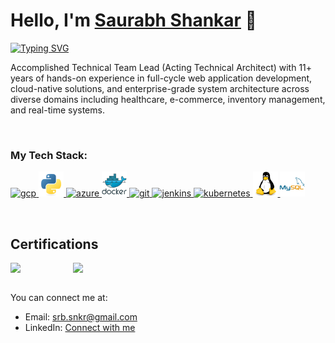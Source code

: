 <!-- ![Header Image](link-to-your-image) -->
# Hello, I'm [Saurabh Shankar](https://www.linkedin.com/in/saurabh-shankar-265189190/) 👋


[![Typing SVG](https://readme-typing-svg.herokuapp.com?font=Fira+Code&pause=1000&color=11E8F7&width=435&lines=Technical+Architect++%7C+Team+Lead;11%2B+Years+in+Scalable+System+Design+;Cloud-Native+solution+provider;Full+Stack+Solutions+provider;GCP+%7C++MERN+%7C+MEAN+%7C+JAVA+%7C+Python)](https://git.io/typing-svg)


Accomplished Technical Team Lead (Acting Technical Architect) with 11+ years of hands-on experience in full-cycle web application development, cloud-native solutions, and enterprise-grade system 
architecture across diverse domains including healthcare, e-commerce, inventory management, and real-time systems. 

<br>
<h3 align="left">My Tech Stack:</h3>
<p align="left"><a href="https://cloud.google.com" target="_blank" rel="noreferrer"> <img src="https://www.vectorlogo.zone/logos/google_cloud/google_cloud-icon.svg" alt="gcp" width="40" height="40"/> </a><a href="https://www.python.org" target="_blank" rel="noreferrer"> <img src="https://raw.githubusercontent.com/devicons/devicon/master/icons/python/python-original.svg" alt="python" width="40" height="40"/> </a> <a href="https://storage.googleapis.com/bkt-static-content/terraform.png" target="_blank" rel="noreferrer"> <img src="https://storage.googleapis.com/bkt-static-content/terraform.png" alt="azure" width="40" height="40"/> </a> <a href="https://www.docker.com/" target="_blank" rel="noreferrer"> <img src="https://raw.githubusercontent.com/devicons/devicon/master/icons/docker/docker-original-wordmark.svg" alt="docker" width="40" height="40"/> </a>  <a href="https://git-scm.com/" target="_blank" rel="noreferrer"> <img src="https://www.vectorlogo.zone/logos/git-scm/git-scm-icon.svg" alt="git" width="40" height="40"/> </a>  </a> <a href="https://www.jenkins.io" target="_blank" rel="noreferrer"> <img src="https://www.vectorlogo.zone/logos/jenkins/jenkins-icon.svg" alt="jenkins" width="40" height="40"/> </a> <a href="https://kubernetes.io" target="_blank" rel="noreferrer"> <img src="https://www.vectorlogo.zone/logos/kubernetes/kubernetes-icon.svg" alt="kubernetes" width="40" height="40"/> </a> <a href="https://www.linux.org/" target="_blank" rel="noreferrer"> <img src="https://raw.githubusercontent.com/devicons/devicon/master/icons/linux/linux-original.svg" alt="linux" width="40" height="40"/> </a> <a href="https://www.mysql.com/" target="_blank" rel="noreferrer"> <img src="https://raw.githubusercontent.com/devicons/devicon/master/icons/mysql/mysql-original-wordmark.svg" alt="mysql" width="40" height="40"/> </a>  </p>
<br>

## Certifications
<div style="display: flex; flex-wrap: nowrap; overflow-x: auto;">
    <img src="https://api.accredible.com/v1/frontend/credential_website_embed_image/badge/45954152" width="100">
    <img src="https://api.accredible.com/v1/frontend/credential_website_embed_image/badge/46779103" width="100">
</div>
<br>

You can connect me at:
- Email: [srb.snkr@gmail.com](mailto:srb.snkr@gmail.com)
- LinkedIn: [Connect with me](https://www.linkedin.com/in/saurabh-shankar-265189190/)
